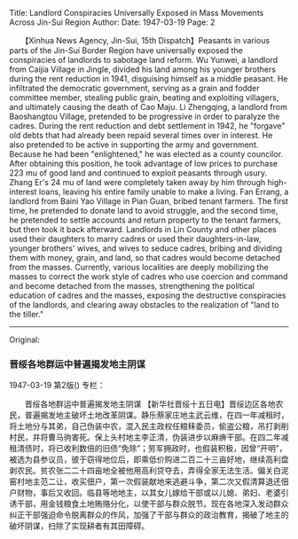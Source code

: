 Title: Landlord Conspiracies Universally Exposed in Mass Movements Across Jin-Sui Region
Author:
Date: 1947-03-19
Page: 2

　　【Xinhua News Agency, Jin-Sui, 15th Dispatch】Peasants in various parts of the Jin-Sui Border Region have universally exposed the conspiracies of landlords to sabotage land reform. Wu Yunwei, a landlord from Caijia Village in Jingle, divided his land among his younger brothers during the rent reduction in 1941, disguising himself as a middle peasant. He infiltrated the democratic government, serving as a grain and fodder committee member, stealing public grain, beating and exploiting villagers, and ultimately causing the death of Cao Maju. Li Zhengqing, a landlord from Baoshangtou Village, pretended to be progressive in order to paralyze the cadres. During the rent reduction and debt settlement in 1942, he "forgave" old debts that had already been repaid several times over in interest. He also pretended to be active in supporting the army and government. Because he had been "enlightened," he was elected as a county councilor. After obtaining this position, he took advantage of low prices to purchase 223 mu of good land and continued to exploit peasants through usury. Zhang Er's 24 mu of land were completely taken away by him through high-interest loans, leaving his entire family unable to make a living. Fan Errang, a landlord from Baini Yao Village in Pian Guan, bribed tenant farmers. The first time, he pretended to donate land to avoid struggle, and the second time, he pretended to settle accounts and return property to the tenant farmers, but then took it back afterward. Landlords in Lin County and other places used their daughters to marry cadres or used their daughters-in-law, younger brothers' wives, and wives to seduce cadres, bribing and dividing them with money, grain, and land, so that cadres would become detached from the masses. Currently, various localities are deeply mobilizing the masses to correct the work style of cadres who use coercion and command and become detached from the masses, strengthening the political education of cadres and the masses, exposing the destructive conspiracies of the landlords, and clearing away obstacles to the realization of "land to the tiller."



<hr /> 

Original: 


### 晋绥各地群运中普遍揭发地主阴谋

1947-03-19
第2版()
专栏：

　　晋绥各地群运中普遍揭发地主阴谋
    【新华社晋绥十五日电】晋绥边区各地农民，普遍揭发地主破坏土地改革阴谋。静乐蔡家庄地主武云维，在四一年减租时，将土地分与其弟，自己伪装中农，混入民主政权任粮秣委员，偷盗公粮，吊打剥削村民，并将曹马驹害死。保上头村地主李正清，伪装进步以麻痹干部。在四二年减租清债时，将已收利数倍的旧债“免除”；劳军拥政时，也假装积极，因曾“开明”，被选为县参议员，彼于窃得地位后，即乘低价购进二百二十三亩好地，继续高利盘剥农民。贫农张二二十四亩地全被他用高利贷夺去，弄得全家无法生活。偏关白泥窑村地主范二让，收买佃户，第一次假装献地来逃避斗争，第二次又假清算退还佃户财物，事后又收回。临县等地地主，以其女儿嫁给干部或以儿媳、弟妇、老婆引诱干部，用金钱粮食土地贿赂分化，以使干部与群众脱节。现在各地深入发动群众纠正干部强迫命令脱离群众的作风，加强了干部与群众的政治教育，揭破了地主的破坏阴谋，扫除了实现耕者有其田障碍。
